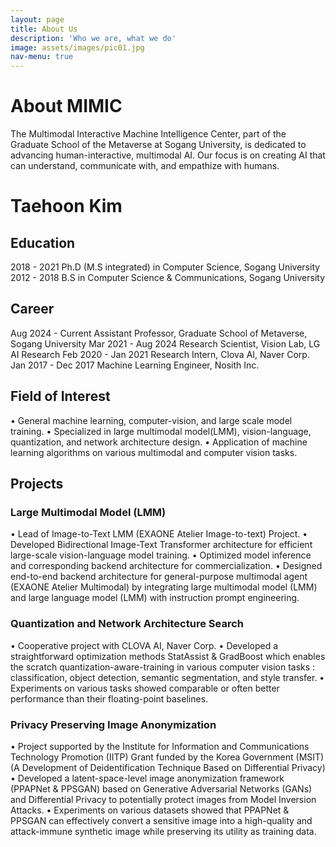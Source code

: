 ```yaml
---
layout: page
title: About Us
description: 'Who we are, what we do'
image: assets/images/pic01.jpg
nav-menu: true
---
```


# About MIMIC

The Multimodal Interactive Machine Intelligence Center, part of the Graduate School of the Metaverse at Sogang University, is dedicated to advancing human-interactive, multimodal AI. Our focus is on creating AI that can understand, communicate with, and empathize with humans.

# Taehoon Kim

## Education
2018 - 2021 Ph.D (M.S integrated) in Computer Science, Sogang University 
2012 - 2018 B.S in Computer Science & Communications, Sogang University

## Career
Aug 2024 - Current Assistant Professor, Graduate School of Metaverse, Sogang University
Mar 2021 - Aug 2024 Research Scientist, Vision Lab, LG AI Research
Feb 2020 - Jan 2021 Research Intern, Clova AI, Naver Corp.
Jan 2017 - Dec 2017 Machine Learning Engineer, Nosith Inc.

## Field of Interest
• General machine learning, computer-vision, and large scale model training.
• Specialized in large multimodal model(LMM), vision-language, quantization, and network architecture design.
• Application of machine learning algorithms on various multimodal and computer vision tasks.

## Projects

### Large Multimodal Model (LMM)
• Lead of Image-to-Text LMM (EXAONE Atelier Image-to-text) Project.
• Developed Bidirectional Image-Text Transformer architecture for efficient large-scale vision-language model training.
• Optimized model inference and corresponding backend architecture for commercialization.
• Designed end-to-end backend architecture for general-purpose multimodal agent
(EXAONE Atelier Multimodal) by integrating large multimodal model (LMM) and large language model (LMM) with instruction prompt engineering.

### Quantization and Network Architecture Search
• Cooperative project with CLOVA AI, Naver Corp.
• Developed a straightforward optimization methods StatAssist & GradBoost which enables the scratch quantization-aware-training in various computer vision tasks : classification, object detection, semantic segmentation, and style transfer.
• Experiments on various tasks showed comparable or often better performance than their floating-point baselines.

### Privacy Preserving Image Anonymization
• Project supported by the Institute for Information and Communications Technology Promotion (IITP) Grant funded by the Korea Government (MSIT) (A Development of Deidentification Technique Based on Differential Privacy)
• Developed a latent-space-level image anonymization framework (PPAPNet & PPSGAN) based on Generative Adversarial Networks (GANs) and Differential Privacy to potentially protect images from Model Inversion Attacks.
• Experiments on various datasets showed that PPAPNet & PPSGAN can effectively convert a sensitive image into a high-quality and attack-immune synthetic image while preserving its utility as training data.